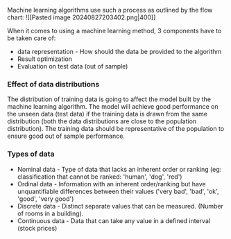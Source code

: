 Machine learning algorithms use such a process as outlined by the flow chart:
![[Pasted image 20240827203402.png|400]]

When it comes to using a machine learning method, 3 components have to be taken care of:
- data representation - How should the data be provided to the algorithm
- Result optimization
- Evaluation on test data (out of sample)

### Effect of data distributions
The distribution of training data is going to affect the model built by the machine learning algorithm. The model will achieve good performance on the unseen data (test data) if the training data is drawn from the same distribution (both the data distributions are close to the population distribution). The training data should be representative of the population to ensure good out of sample performance. 

### Types of data
- Nominal data - Type of data that lacks an inherent order or ranking (eg: classification that cannot be ranked: 'human', 'dog', 'red')
- Ordinal data - Information with an inherent order/ranking but have unquantifiable differences between their values ('very bad', 'bad', 'ok', 'good', 'very good')
- Discrete data - Distinct separate values that can be measured. (Number of rooms in a building). 
- Continuous data - Data that can take any value in a defined interval (stock prices)

